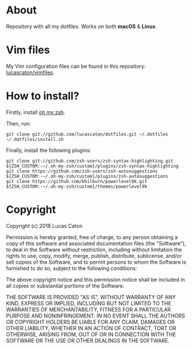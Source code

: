 # About

Repository with all my dotfiles. Works on both **macOS** & **Linux**.

# Vim files

My Vim configuration files can be found in this repository: [lucascaton/vimfiles](https://github.com/lucascaton/vimfiles).

# How to install?

Firstly, install [oh my zsh](https://github.com/robbyrussell/oh-my-zsh).

Then, run:

    git clone git://github.com/lucascaton/dotfiles.git ~/.dotfiles
    ~/.dotfiles/install.sh

Finally, install the following plugins:

    git clone git://github.com/zsh-users/zsh-syntax-highlighting.git ${ZSH_CUSTOM:-~/.oh-my-zsh/custom}/plugins/zsh-syntax-highlighting
    git clone https://github.com/zsh-users/zsh-autosuggestions       ${ZSH_CUSTOM:-~/.oh-my-zsh/custom}/plugins/zsh-autosuggestions
    git clone https://github.com/bhilburn/powerlevel9k.git           ${ZSH_CUSTOM:-~/.oh-my-zsh/custom}/themes/powerlevel9k

# Copyright

Copyright (c) 2018 Lucas Caton

Permission is hereby granted, free of charge, to any person obtaining a copy of this software and associated documentation files (the "Software"), to deal in the Software without restriction, including without limitation the rights to use, copy, modify, merge, publish, distribute, sublicense, and/or sell copies of the Software, and to permit persons to whom the Software is furnished to do so, subject to the following conditions:

The above copyright notice and this permission notice shall be included in all copies or substantial portions of the Software.

THE SOFTWARE IS PROVIDED "AS IS", WITHOUT WARRANTY OF ANY KIND, EXPRESS OR IMPLIED, INCLUDING BUT NOT LIMITED TO THE WARRANTIES OF MERCHANTABILITY, FITNESS FOR A PARTICULAR PURPOSE AND NONINFRINGEMENT. IN NO EVENT SHALL THE AUTHORS OR COPYRIGHT HOLDERS BE LIABLE FOR ANY CLAIM, DAMAGES OR OTHER LIABILITY, WHETHER IN AN ACTION OF CONTRACT, TORT OR OTHERWISE, ARISING FROM, OUT OF OR IN CONNECTION WITH THE SOFTWARE OR THE USE OR OTHER DEALINGS IN THE SOFTWARE.
